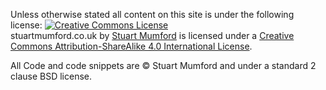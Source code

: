 Unless otherwise stated all content on this site is under the following
license:
<a rel="license"
href="http://creativecommons.org/licenses/by-sa/4.0/deed.en_US"><img
alt="Creative Commons License" style="border-width:0"
src="http://i.creativecommons.org/l/by-sa/4.0/80x15.png" /></a><br /><span
xmlns:dct="http://purl.org/dc/terms/"
property="dct:title">stuartmumford.co.uk</span> by <a
xmlns:cc="http://creativecommons.org/ns#" href="http://www.stuartmumford.co.uk"
property="cc:attributionName" rel="cc:attributionURL">Stuart Mumford</a> is
licensed under a <a rel="license"
href="http://creativecommons.org/licenses/by-sa/4.0/deed.en_US">Creative
Commons Attribution-ShareAlike 4.0 International License</a>.

All Code and code snippets are &copy; Stuart Mumford and under a standard 2
clause BSD license.
